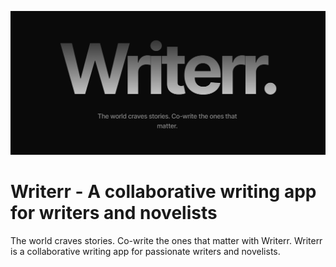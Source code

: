 ![logo](https://github.com/AkshatT5/writerr/blob/main/images/logo.png)

# Writerr - A collaborative writing app for writers and novelists
The world craves stories. Co-write the ones that matter with Writerr. Writerr is a collaborative writing app for passionate writers and novelists.
